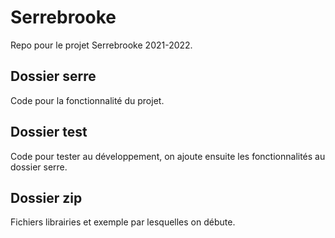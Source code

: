 # Serrebrooke

Repo pour le projet Serrebrooke 2021-2022.

## Dossier serre 
Code pour la fonctionnalité du projet.

## Dossier test
Code pour tester au développement, on ajoute ensuite les fonctionnalités au dossier serre.

## Dossier zip
Fichiers librairies et exemple par lesquelles on débute.

